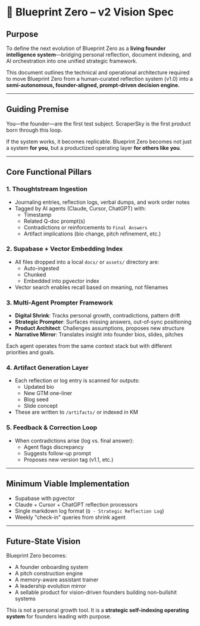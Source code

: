 # 🚀 Blueprint Zero – v2 Vision Spec

## Purpose
To define the next evolution of Blueprint Zero as a **living founder intelligence system**—bridging personal reflection, document indexing, and AI orchestration into one unified strategic framework.

This document outlines the technical and operational architecture required to move Blueprint Zero from a human-curated reflection system (v1.0) into a **semi-autonomous, founder-aligned, prompt-driven decision engine.**

---

## Guiding Premise
You—the founder—are the first test subject.
ScraperSky is the first product born through this loop.

If the system works, it becomes replicable. Blueprint Zero becomes not just a system **for you**, but a productized operating layer **for others like you**.

---

## Core Functional Pillars

### 1. Thoughtstream Ingestion
- Journaling entries, reflection logs, verbal dumps, and work order notes
- Tagged by AI agents (Claude, Cursor, ChatGPT) with:
  - Timestamp
  - Related Q-doc prompt(s)
  - Contradictions or reinforcements to `Final Answers`
  - Artifact implications (bio change, pitch refinement, etc.)

### 2. Supabase + Vector Embedding Index
- All files dropped into a local `docs/` or `assets/` directory are:
  - Auto-ingested
  - Chunked
  - Embedded into pgvector index
- Vector search enables recall based on meaning, not filenames

### 3. Multi-Agent Prompter Framework
- **Digital Shrink**: Tracks personal growth, contradictions, pattern drift
- **Strategic Prompter**: Surfaces missing answers, out-of-sync positioning
- **Product Architect**: Challenges assumptions, proposes new structure
- **Narrative Mirror**: Translates insight into founder bios, slides, pitches

Each agent operates from the same context stack but with different priorities and goals.

### 4. Artifact Generation Layer
- Each reflection or log entry is scanned for outputs:
  - Updated bio
  - New GTM one-liner
  - Blog seed
  - Slide concept
- These are written to `/artifacts/` or indexed in KM

### 5. Feedback & Correction Loop
- When contradictions arise (log vs. final answer):
  - Agent flags discrepancy
  - Suggests follow-up prompt
  - Proposes new version tag (v1.1, etc.)

---

## Minimum Viable Implementation
- Supabase with pgvector
- Claude + Cursor + ChatGPT reflection processors
- Single markdown log format (`Q - Strategic Reflection Log`)
- Weekly "check-in" queries from shrink agent

---

## Future-State Vision
Blueprint Zero becomes:
- A founder onboarding system
- A pitch construction engine
- A memory-aware assistant trainer
- A leadership evolution mirror
- A sellable product for vision-driven founders building non-bullshit systems

This is not a personal growth tool.
It is a **strategic self-indexing operating system** for founders leading with purpose.
